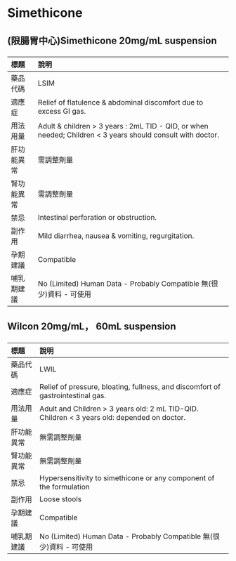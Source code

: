 # Simethicone

## (限腸胃中心)Simethicone 20mg/mL suspension

##### 

| 標題       | 說明                                                                                                       |
|:-----------|:-----------------------------------------------------------------------------------------------------------|
| 藥品代碼   | LSIM                                                                                                       |
| 適應症     | Relief of flatulence & abdominal discomfort due to excess GI gas.                                          |
| 用法用量   | Adult & children > 3 years : 2mL TID - QID, or when needed; Children < 3 years should consult with doctor. |
| 肝功能異常 | 需調整劑量                                                                                                 |
| 腎功能異常 | 需調整劑量                                                                                                 |
| 禁忌       | Intestinal perforation or obstruction.                                                                     |
| 副作用     | Mild diarrhea, nausea & vomiting, regurgitation.                                                           |
| 孕期建議   | Compatible                                                                                                 |
| 哺乳期建議 | No (Limited) Human Data - Probably Compatible 無(很少)資料 - 可使用                                        |

## Wilcon 20mg/mL， 60mL suspension

##### 

| 標題       | 說明                                                                                        |
|:-----------|:--------------------------------------------------------------------------------------------|
| 藥品代碼   | LWIL                                                                                        |
| 適應症     | Relief of pressure, bloating, fullness, and discomfort of gastrointestinal gas.             |
| 用法用量   | Adult and Children > 3 years old: 2 mL TID-QID. Children < 3 years old: depended on doctor. |
| 肝功能異常 | 無需調整劑量                                                                                |
| 腎功能異常 | 無需調整劑量                                                                                |
| 禁忌       | Hypersensitivity to simethicone or any component of the formulation                         |
| 副作用     | Loose stools                                                                                |
| 孕期建議   | Compatible                                                                                  |
| 哺乳期建議 | No (Limited) Human Data - Probably Compatible 無(很少)資料 - 可使用                         |

